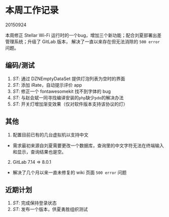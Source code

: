 # 本周工作记录

20150924

本周修正 Stellar Wi-Fi 运行时的一个bug，增加三个新功能；配合刘夏部署出差管理系统；升级了 GitLab 版本， 解决了一直以来存在但无法消除的 `500 error` 问题。

## 编码/测试

1. *ST*: 通过 DZNEmptyDataSet 提供灯泡列表为空时的界面
2. *ST*: 添加 iRate，自动提示评价 app
3. *ST*: 修正一个 fontawesomekit 找不到字体的 bug
4. *ST*: 与赵会斌一同寻找编译安装的`php`缺少`pdo`的解决办法
5. *ST*: 开关灯增加渐变效果（仅对软件版本支持该协议的灯）

## 其他

1. 配置目前已有的几台虚拟机以支持中文
  - 需求最初来源自刘夏需要更改一个数据库，查询里的中文字符无法在终端输入和显示，查询结果也是空。
2. GitLab 7.14 => 8.0.1
  - 解决了几个月以来一直未修复的 wiki 页面 `500 error` 问题

## 近期计划

1. *ST*: 完成保持登录状态
2. *ST*: 发布一个版本，供夏勇胜组织测试
